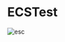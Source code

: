 # ECSTest


![esc](https://user-images.githubusercontent.com/8570253/45915637-30067680-be93-11e8-9ad4-39e46d65c67b.gif)
